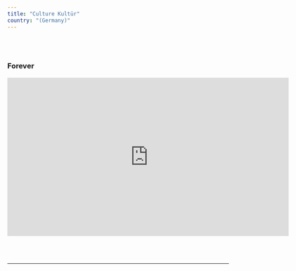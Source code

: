 ```yaml
---
title: "Culture Kultür"
country: "(Germany)"
---
```


<br></br>

### Forever

<iframe
      src="https://www.youtube.com/embed/ZvsWnJx3k84"
      title="titrevideo"
      allow="accelerometer; autoplay; encrypted-media; gyroscope; picture-in-picture"
      frameBorder="0"
      webkitallowfullscreen="true"
      mozallowfullscreen="true"
      allowFullScreen
      width="640" 
      height="360"
    ></iframe>

  <br></br>
  <hr></hr>
  <br></br>

